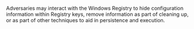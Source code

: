 Adversaries may interact with the Windows Registry to hide configuration information within Registry keys, remove information as part of cleaning up, or as part of other techniques to aid in persistence and execution.
